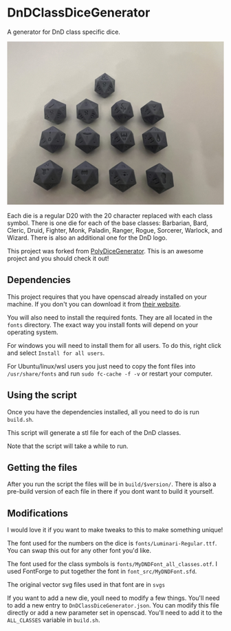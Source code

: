 # DnDClassDiceGenerator

A generator for DnD class specific dice.

![3D printed dice with the DnD Class symbols on them](images/All.jpg)

Each die is a regular D20 with the 20 character replaced with each class symbol. 
There is one die for each of the base classes: Barbarian, Bard, Cleric, Druid, Fighter, Monk, Paladin, Ranger, Rogue, Sorcerer, Warlock, and Wizard. There is also an additional one for the DnD logo.

This project was forked from [PolyDiceGenerator](https://github.com/charmaur/PolyDiceGenerator). This is an awesome project and you should check it out!

## Dependencies

This project requires that you have openscad already installed on your machine. If you don't you can download it from [their website](https://openscad.org/).

You will also need to install the required fonts. They are all located in the `fonts` directory. The exact way you install fonts will depend on your operating system. 

For windows you will need to install them for all users. To do this, right click and select `Install for all users`. 

For Ubuntu/linux/wsl users you just need to copy the font files into `/usr/share/fonts` and run `sudo fc-cache -f -v` or restart your computer.

## Using the script

Once you have the dependencies installed, all you need to do is run `build.sh`.

This script will generate a stl file for each of the DnD classes.

Note that the script will take a while to run.

## Getting the files
After you run the script the files will be in `build/$version/`. There is also a pre-build version of each file in there if you dont want to build it yourself.

## Modifications

I would love it if you want to make tweaks to this to make something unique!

The font used for the numbers on the dice is `fonts/Luminari-Regular.ttf`. You can swap this out for any other font you'd like.

The font used for the class symbols is `fonts/MyDNDFont_all_classes.otf`. I used FontForge to put together the font in `font_src/MyDNDFont.sfd`.

The original vector svg files used in that font are in `svgs`

If you want to add a new die, youll need to modify a few things.
You'll need to add a new entry to `DnDClassDiceGenerator.json`. You can modify this file directly or add a new parameter set in openscad.
You'll need to add it to the `ALL_CLASSES` variable in `build.sh`.
